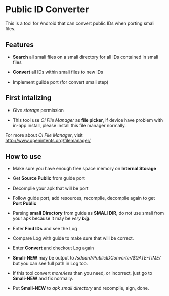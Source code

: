 # Public ID Converter

This is a tool for Android that can convert public IDs when porting smali files.

  

## Features

- **Search** all smali files on a smali directory for all IDs contained in smali files

- **Convert** all IDs within smali files to new IDs

- Implement guilde port (for convert smali step)

  

## First intalizing

- Give _storage_ permission

- This tool use _OI File Manager_ as **file picker**, if device have problem with in-app install, please install this file manager normally.

  

For more about _OI File Manager_, visit http://www.openintents.org/filemanager/

  

## How to use

- Make sure you have enough free space memory on **Internal Storage**

- Get **Source Public** from guide port

- Decomplie your apk that will be port

- Follow guide port, add resources, recomplie, decomplie again to get **Port Public**

- Parsing **smali Directory** from guide as **SMALI DIR**, do not use smali from your apk because it may be _very **big**_.
  
- Enter **Find IDs** and see the Log

- Compare Log with guide to make sure that will be correct.

- Enter **Convert** and checkout Log again 

- **Smali-NEW** may be output to _/sdcard/PublicIDConverter/$DATE-TIME/_ but you can see full path in Log too.

- If this tool convert _more/less_ than you need, or incorrect, just go to **Smali-NEW** and fix normally.

- Put **Smali-NEW** to _apk smali directory_ and recomplie, sign, done.